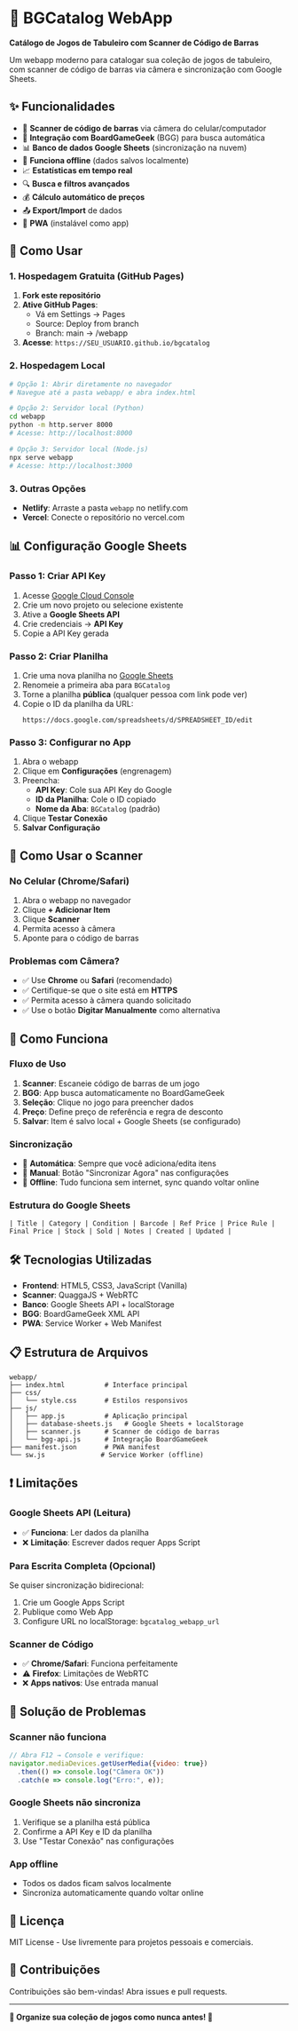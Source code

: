 # 🎲 BGCatalog WebApp

**Catálogo de Jogos de Tabuleiro com Scanner de Código de Barras**

Um webapp moderno para catalogar sua coleção de jogos de tabuleiro, com scanner de código de barras via câmera e sincronização com Google Sheets.

## ✨ **Funcionalidades**

- 📱 **Scanner de código de barras** via câmera do celular/computador
- 🎲 **Integração com BoardGameGeek** (BGG) para busca automática
- 📊 **Banco de dados Google Sheets** (sincronização na nuvem)
- 💾 **Funciona offline** (dados salvos localmente)
- 📈 **Estatísticas em tempo real**
- 🔍 **Busca e filtros avançados**
- 💰 **Cálculo automático de preços**
- 📤 **Export/Import** de dados
- 🌟 **PWA** (instalável como app)

## 🚀 **Como Usar**

### **1. Hospedagem Gratuita (GitHub Pages)**

1. **Fork este repositório**
2. **Ative GitHub Pages**:
   - Vá em Settings → Pages
   - Source: Deploy from branch
   - Branch: main → /webapp
3. **Acesse**: `https://SEU_USUARIO.github.io/bgcatalog`

### **2. Hospedagem Local**

```bash
# Opção 1: Abrir diretamente no navegador
# Navegue até a pasta webapp/ e abra index.html

# Opção 2: Servidor local (Python)
cd webapp
python -m http.server 8000
# Acesse: http://localhost:8000

# Opção 3: Servidor local (Node.js)
npx serve webapp
# Acesse: http://localhost:3000
```

### **3. Outras Opções**
- **Netlify**: Arraste a pasta `webapp` no netlify.com
- **Vercel**: Conecte o repositório no vercel.com

## 📊 **Configuração Google Sheets**

### **Passo 1: Criar API Key**

1. Acesse [Google Cloud Console](https://console.developers.google.com)
2. Crie um novo projeto ou selecione existente
3. Ative a **Google Sheets API**
4. Crie credenciais → **API Key**
5. Copie a API Key gerada

### **Passo 2: Criar Planilha**

1. Crie uma nova planilha no [Google Sheets](https://sheets.google.com)
2. Renomeie a primeira aba para `BGCatalog`
3. Torne a planilha **pública** (qualquer pessoa com link pode ver)
4. Copie o ID da planilha da URL:
   ```
   https://docs.google.com/spreadsheets/d/SPREADSHEET_ID/edit
   ```

### **Passo 3: Configurar no App**

1. Abra o webapp
2. Clique em **Configurações** (engrenagem)
3. Preencha:
   - **API Key**: Cole sua API Key do Google
   - **ID da Planilha**: Cole o ID copiado
   - **Nome da Aba**: `BGCatalog` (padrão)
4. Clique **Testar Conexão**
5. **Salvar Configuração**

## 📱 **Como Usar o Scanner**

### **No Celular (Chrome/Safari)**
1. Abra o webapp no navegador
2. Clique **+ Adicionar Item**
3. Clique **Scanner** 
4. Permita acesso à câmera
5. Aponte para o código de barras

### **Problemas com Câmera?**
- ✅ Use **Chrome** ou **Safari** (recomendado)
- ✅ Certifique-se que o site está em **HTTPS**
- ✅ Permita acesso à câmera quando solicitado
- ✅ Use o botão **Digitar Manualmente** como alternativa

## 🎯 **Como Funciona**

### **Fluxo de Uso**
1. **Scanner**: Escaneie código de barras de um jogo
2. **BGG**: App busca automaticamente no BoardGameGeek
3. **Seleção**: Clique no jogo para preencher dados
4. **Preço**: Define preço de referência e regra de desconto
5. **Salvar**: Item é salvo local + Google Sheets (se configurado)

### **Sincronização**
- 🔄 **Automática**: Sempre que você adiciona/edita itens
- 🔄 **Manual**: Botão "Sincronizar Agora" nas configurações
- 🔄 **Offline**: Tudo funciona sem internet, sync quando voltar online

### **Estrutura do Google Sheets**
```
| Title | Category | Condition | Barcode | Ref Price | Price Rule | Final Price | Stock | Sold | Notes | Created | Updated |
```

## 🛠️ **Tecnologias Utilizadas**

- **Frontend**: HTML5, CSS3, JavaScript (Vanilla)
- **Scanner**: QuaggaJS + WebRTC
- **Banco**: Google Sheets API + localStorage
- **BGG**: BoardGameGeek XML API
- **PWA**: Service Worker + Web Manifest

## 📋 **Estrutura de Arquivos**

```
webapp/
├── index.html          # Interface principal
├── css/
│   └── style.css       # Estilos responsivos
├── js/
│   ├── app.js          # Aplicação principal
│   ├── database-sheets.js   # Google Sheets + localStorage
│   ├── scanner.js      # Scanner de código de barras
│   └── bgg-api.js      # Integração BoardGameGeek
├── manifest.json       # PWA manifest
└── sw.js              # Service Worker (offline)
```

## ❗ **Limitações**

### **Google Sheets API (Leitura)**
- ✅ **Funciona**: Ler dados da planilha
- ❌ **Limitação**: Escrever dados requer Apps Script

### **Para Escrita Completa** (Opcional)
Se quiser sincronização bidirecional:
1. Crie um Google Apps Script
2. Publique como Web App
3. Configure URL no localStorage: `bgcatalog_webapp_url`

### **Scanner de Código**
- ✅ **Chrome/Safari**: Funciona perfeitamente
- ⚠️ **Firefox**: Limitações de WebRTC
- ❌ **Apps nativos**: Use entrada manual

## 🔧 **Solução de Problemas**

### **Scanner não funciona**
```javascript
// Abra F12 → Console e verifique:
navigator.mediaDevices.getUserMedia({video: true})
  .then(() => console.log("Câmera OK"))
  .catch(e => console.log("Erro:", e));
```

### **Google Sheets não sincroniza**
1. Verifique se a planilha está pública
2. Confirme a API Key e ID da planilha
3. Use "Testar Conexão" nas configurações

### **App offline**
- Todos os dados ficam salvos localmente
- Sincroniza automaticamente quando voltar online

## 📝 **Licença**

MIT License - Use livremente para projetos pessoais e comerciais.

## 🤝 **Contribuições**

Contribuições são bem-vindas! Abra issues e pull requests.

---

**🎲 Organize sua coleção de jogos como nunca antes! 🎲**